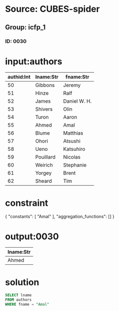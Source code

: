 # Source: CUBES-spider
## Group: icfp_1
### ID: 0030

# input:authors

| authid:Int | lname:Str | fname:Str |
|---|---|---|
| 50 | Gibbons | Jeremy |
| 51 | Hinze | Ralf |
| 52 | James | Daniel W. H. |
| 53 | Shivers | Olin |
| 54 | Turon | Aaron |
| 55 | Ahmed | Amal |
| 56 | Blume | Matthias |
| 57 | Ohori | Atsushi |
| 58 | Ueno | Katsuhiro |
| 59 | Pouillard | Nicolas |
| 60 | Weirich | Stephanie |
| 61 | Yorgey | Brent |
| 62 | Sheard | Tim |

# constraint

{
  "constants": [
    "Amal"
  ],
  "aggregation_functions": []
}

# output:0030

| lname:Str |
|---|
| Ahmed |

# solution

```sql
SELECT lname
FROM authors
WHERE fname = "Amal"
```
